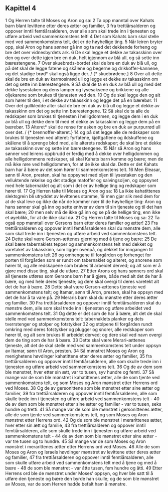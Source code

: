 ## Kapittel 4

1 Og Herren talte til Moses og Aron og sa:
2 Ta opp manntal over Kahats barn blant levittene etter deres ætter og familier,
3 fra trettiårsalderen og oppover inntil femtiårsalderen, over alle som skal trede inn i tjenesten og utføre arbeid ved sammenkomstens telt!
4 Det som Kahats barn skal stelle med ved sammenkomstens telt, det er de høyhellige ting.
5 Når leiren bryter opp, skal Aron og hans sønner gå inn og ta ned det dekkende forheng og bre det over vidnesbyrdets ark.
6 De skal legge et dekke av takasskinn over den og over dette igjen bre en duk, helt igjennom av blå ull, og så sette inn bærestengene.
7 Over skuebrøds-bordet skal de bre en duk av blå ull, og på det skal de legge fatene og skålene og begerne og drikkoffer-kannene, og det stadige brød* skal også ligge der. / {* skuebrødene.}
8 Over alt dette skal de bre en duk av karmosinrød ull og legge et dekke av takasskinn om det og sette inn bærestengene.
9 Så skal de ta en duk av blå ull og med det dekke lysestaken og dens lamper og lysesaksene og brikkene og alle oljekarene som brukes til tjenesten ved den.
10 Og de skal legge den og alt som hører til den, i et dekke av takasskinn og legge det på en bærebør.
11 Over det gullkledde alter skal de bre en duk av blå ull og legge et dekke av takasskinn om det og sette inn bærestengene.
12 Så skal de ta alle de redskaper som brukes til tjenesten i helligdommen, og legge dem i en duk av blå ull og dekke dem til med et dekke av takasskinn og legge dem på en bærebør.
13 Alteret* skal de rense for asken og bre en duk av purpurrød ull over det. / {* brennoffer-alteret.}
14 og på det legge alle de redskaper som brukes til tjenesten ved alteret: fyrfatene, kjøttgaflene og ildskuffene og skålene til å sprenge blod med, alle alterets redskaper; de skal bre et dekke av takasskinn over og sette inn bærestengene.
15 Når så Aron og hans sønner ved leirens oppbrudd er ferdig med å dekke over helligdommen og alle helligdommens redskaper, så skal Kahats barn komme og bære; men de må ikke røre ved helligdommen, for at de ikke skal dø. Dette er det Kahats barn har å bære av det som hører til sammenkomstens telt.
16 Men Eleasar, sønn til Aron, presten, skal ha oppsynet med oljen til lysestaken og den velluktende røkelse og det stadige matoffer og salvingsoljen, og oppsynet med hele tabernaklet og alt som i det er av hellige ting og redskaper som hører til.
17 Og Herren talte til Moses og Aron og sa:
18 La ikke kahatittenes slektsgrein bli utryddet av levittenes stamme,
19 men gjør slik med dem for at de skal leve og ikke dø når de kommer nær til de høyhellige ting: Aron og hans sønner skal gå inn og sette enhver av dem til sin tjeneste og til det han skal bære;
20 men selv må de ikke gå inn og se på de hellige ting, enn ikke et øyeblikk, for at de ikke skal dø.
21 Og Herren talte til Moses og sa:
22 Ta også opp manntall over Gersons barn etter deres familier og ætter!
23 Fra trettiårsalderen og oppover inntil femtiårsalderen skal du mønstre dem, alle som skal trede inn i tjenesten og utføre arbeid ved sammenkomstens telt.
24 Dette skal være Gerson-ættenes gjerning med å tjene og bære:
25 De skal bære tabernaklets tepper og sammenkomstens telt med dekket og varetaket av takasskinn, som ligger ovenpå, og dekket for inngangen til sammenkomstens telt
26 og omhengene til forgården og forhenget for porten til forgården som er rundt om tabernaklet og alteret, og snorene som hører til, og alle redskapene som brukes til arbeidet derved; og alt som er å gjøre med disse ting, skal de utføre.
27 Etter Arons og hans sønners ord skal all tjeneste utføres som Gersons barn har å gjøre, både med alt det de har å bære, og med hele deres tjeneste; og dere skal overgi til deres varetekt alt det de har å bære.
28 Dette skal være Gerson-ættenes tjeneste ved sammenkomstens telt; og Itamar, sønn til Aron, presten, skal ha oppsyn med det de har å ta vare på.
29 Meraris barn skal du mønstre etter deres ætter og familier.
30 Fra trettiårsalderen og oppover inntil femtiårsalderen skal du mønstre dem, alle som skal trede inn i tjenesten og utføre arbeidet ved sammenkomstens telt.
31 Og dette er det som de har å bære, alt det de skal stelle med ved sammenkomstens telt: tabernaklets planker og dets tverrstenger og stolper og fotstykker
32 og stolpene til forgården rundt omkring med deres fotstykker og plugger og snorer, alle redskaper som hører til, og alt som brukes til arbeidet derved; og dere skal ved navn overgi dem de ting som de har å bære.
33 Dette skal være Merari-ættenes tjeneste, alt det de skal stelle med ved sammenkomstens telt under oppsyn av Itamar, sønn til Aron, presten.
34 Så mønstret Moses og Aron og menighetens høvdinger kahatittene etter deres ætter og familier,
35 fra trettiårsalderen og oppover inntil femtiårsalderen, alle som skulle trede inn i tjenesten og utføre arbeid ved sammenkomstens telt.
36 Og de av dem som ble mønstret, hver etter sin ætt, var to tusen, syv hundre og femti.
37 Så mange var de som ble mønstret i kahatittenes ætter, alle de som tjente ved sammenkomstens telt, og som Moses og Aron mønstret etter Herrens ord ved Moses.
38 Og de av gersonittene som ble mønstret etter sine ætter og familier,
39 fra trettiårsalderen og oppover inntil femtiårsalderen, alle som skulle trede inn i tjenesten og utføre arbeid ved sammenkomstens telt -
40 de av dem som ble mønstret etter sine ætter og familier - var to tusen, seks hundre og tretti.
41 Så mange var de som ble mønstret i gersonittenes ætter, alle de som tjente ved sammenkomstens telt, og som Moses og Aron mønstret etter Herrens ord.
42 Og de som ble mønstret i merarittenes ætter, hver etter sin ætt og familie,
43 fra trettiårsalderen og oppover inntil femtiårsalderen, alle som skulle trede inn i tjenesten og utføre arbeid ved sammenkomstens telt -
44 de av dem som ble mønstret etter sine ætter - var tre tusen og to hundre.
45 Så mange var de som Moses og Aron mønstret i merarittenes ætter etter Herrens ord ved Moses.
46 Alle de som Moses og Aron og Israels høvdinger mønstret av levittene etter deres ætter og familier,
47 fra trettiårsalderen og oppover inntil femtiårsalderen, alle som skulle utføre arbeid ved sammenkomstens telt med å tjene og med å bære -
48 de som ble mønstret - var åtte tusen, fem hundre og åtti.
49 Etter Herrens ord ble de mønstret under Moses' oppsyn, og hver ble satt til å utføre den tjeneste og bære den byrde han skulle; og de som ble mønstret av Moses, var de som Herren hadde befalt ham å mønstre.
